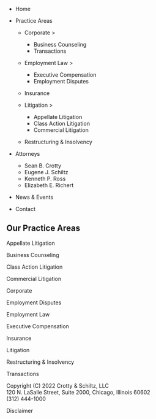   * Home 
  * Practice Areas 

    * Corporate >

      * Business Counseling 
      * Transactions 

    * Employment Law >

      * Executive Compensation 
      * Employment Disputes 

    * Insurance 
    * Litigation >

      * Appellate Litigation 
      * Class Action Litigation 
      * Commercial Litigation 

    * Restructuring & Insolvency 

  * Attorneys 

    * Sean B. Crotty 
    * Eugene J. Schiltz 
    * Kenneth P. Ross 
    * Elizabeth E. Richert 

  * News & Events 
  * Contact 

## Our Practice Areas

Appellate Litigation

Business Counseling

Class Action Litigation

Commercial Litigation

Corporate

Employment Disputes

Employment Law

Executive Compensation

Insurance

Litigation

Restructuring & Insolvency

Transactions

﻿Copyright (C) 2022 Crotty & Schiltz, LLC﻿  
120 N. LaSalle Street, Suite 2000, Chicago, Illinois 60602  
(312) 444-1000

﻿Disclaimer﻿

